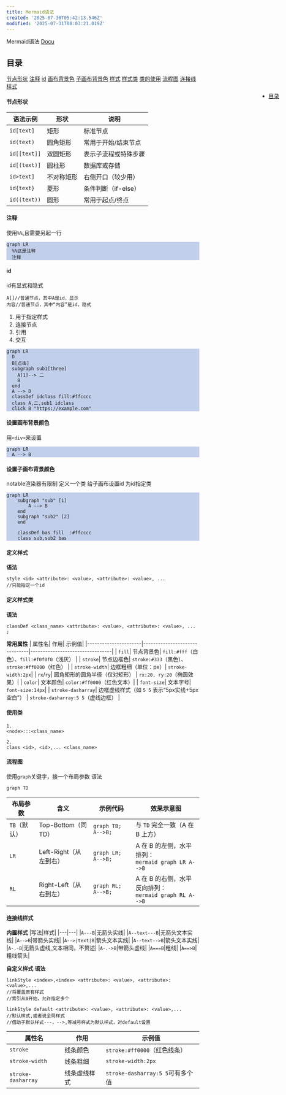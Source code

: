 ```yaml
---
title: Mermaid语法
created: '2025-07-30T05:42:13.546Z'
modified: '2025-07-31T08:03:21.019Z'
---
```


Mermaid语法
[Docu](https://mermaid.nodejs.cn/syntax/flowchart.html)

<style>
  .mermaid{
    background: #c2cfeb;
    curve: basis
  }
  
</style>

<nav style="position: fixed;right:2%;top:7%; z-index: 5">
  <ul>
    <li><a href="#目录">目录</a></li>
  </ul>
</nav>

## 目录
[节点形状](#节点形状)
[注释](#注释)
[id](#id)
[画布背景色](#设置画布背景颜色)
[子画布背景色](#设置子画布背景颜色)
[样式](#定义样式)
[样式类](#定义样式类)
[类的使用](#使用类)
[流程图](#流程图)
[连接线样式](#连接线样式)
[](#)



#### 节点形状
| 语法示例| 形状| 说明|
|----------------|----------------|--------------------------|
| `id[text]`| 矩形| 标准节点|
| `id(text)`| 圆角矩形| 常用于开始/结束节点|
| `id[[text]]`| 双圆矩形| 表示子流程或特殊步骤|
| `id[(text)]`| 圆柱形| 数据库或存储|
| `id>text]`| 不对称矩形| 右侧开口（较少用）|
| `id{text}`| 菱形| 条件判断（if-else）|
| `id((text))`| 圆形| 常用于起点/终点|


#### 注释
使用`%%`,且需要另起一行
~~~mermaid
graph LR
  %%这是注释
  注释
~~~

#### id
id有显式和隐式
```
A[]//普通节点，其中A是id，显示
内容//普通节点，其中“内容”是id，隐式
```
1. 用于指定样式
2. 连接节点
3. 引用
4. 交互
```mermaid
graph LR
  D
  B[点击]
  subgraph sub1[three]
    A[1]--> 二
    B
  end
  A --> D
  classDef idclass fill:#ffcccc
  class A,二,sub1 idclass
  click B "https://example.com"
```

#### 设置画布背景颜色
用`<div>`来设置
<div style="background-color: #ffcccc;">
   
```mermaid
graph LR
  A --> B
```
</div>

#### 设置子画布背景颜色
notable渲染器有限制
定义一个类
给子画布设置id
为id指定类
```mermaid
graph LR
    subgraph "sub" [1]
        A --> B
    end
    subgraph "sub2" [2]
    end

    classDef bas fill  :#ffcccc
    class sub,sub2 bas
```

#### 定义样式
**语法**
```
style <id> <attribute>: <value>, <attribute>: <value>, ...
//只能指定一个id
```

#### 定义样式类
**语法**
```
classDef <class_name> <attribute>: <value>, <attribute>: <value>, ... ;
```
**常用属性**
| 属性名| 作用| 示例值|
|----------------------|-------------------------------|---------------------------------|
| `fill`| 节点背景色| `fill:#fff`（白色）、`fill:#f0f0f0`（浅灰） |
| `stroke`| 节点边框色| `stroke:#333`（黑色）、`stroke:#ff0000`（红色） |
| `stroke-width`| 边框粗细（单位：px）| `stroke-width:2px`|
| `rx`/`ry`| 圆角矩形的圆角半径（仅对矩形） | `rx:20, ry:20`（椭圆效果）|
| `color`| 文本颜色| `color:#ff0000`（红色文本）|
| `font-size`| 文本字号| `font-size:14px`|
| `stroke-dasharray`| 边框虚线样式（如 `5 5` 表示“5px实线+5px空白”） | `stroke-dasharray:5 5`（虚线边框） |

#### 使用类
```
1.
<node>:::<class_name>

2.
class <id>, <id>,... <class_name>
```

#### 流程图
使用`graph`关键字，接一个布局参数
语法
```
graph TD
```
| 布局参数| 含义| 示例代码| 效果示意图|
|----------------|-----------------------|------------------------------|--------------------------------------------------------------------------|
| `TB`（默认）| Top-Bottom（同 TD）| `graph TB; A-->B;`| 与 `TD` 完全一致（A 在 B 上方）|
| `LR`| Left-Right（从左到右）| `graph LR; A-->B;`| A 在 B 的左侧，水平排列：<br>```mermaid graph LR A-->B ```|
| `RL`| Right-Left（从右到左）| `graph RL; A-->B;`| A 在 B 的右侧，水平反向排列：<br>```mermaid graph RL A-->B ```|

#### 连接线样式
**内置样式**
|写法|样式|
|---|---|
|`A---B`|无箭头实线|
|`A--text---B`|无箭头文本实线|
|`A-->B`|带箭头实线|
|`A-->|text|B`|箭头文本实线|
|`A--text-->B`|箭头文本实线|
|`A-.-B`|无箭头虚线,文本相同，不赘述|
|`A-.->B`|带箭头虚线|
|`A===B`|粗线|
|`A==>B`|粗线箭头|

**自定义样式**
**语法**
```
linkStyle <index>,<index> <attribute>: <value>, <attribute>: <value>,...
//将覆盖原有样式
//索引从0开始，允许指定多个

linkStyle default <attribute>: <value>, <attribute>: <value>,...
//默认样式,或者说全局样式
//借助于默认样式---，-->,等减号样式为默认样式，对default设置
```
| 属性名| 作用| 示例值|
|----------------------|-------------------------------|---------------------------------|
| `stroke`| 线条颜色| `stroke:#ff0000`（红色线条）|
| `stroke-width`| 线条粗细| `stroke-width:2px`|
| `stroke-dasharray`| 线条虚线样式| `stroke-dasharray:5 5`可有多个值|






